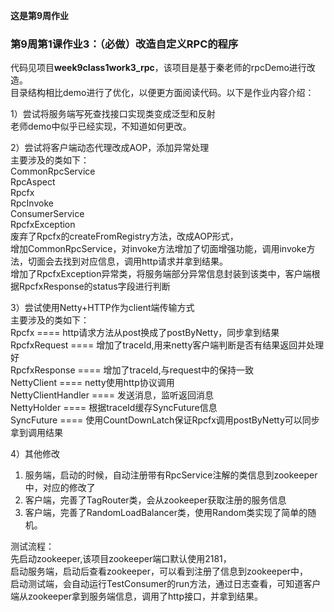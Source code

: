 **这是第9周作业**  

### 第9周第1课作业3：（必做）改造自定义RPC的程序
代码见项目**week9class1work3_rpc**，该项目是基于秦老师的rpcDemo进行改造。  
目录结构相比demo进行了优化，以便更方面阅读代码。以下是作业内容介绍：  

1）尝试将服务端写死查找接口实现类变成泛型和反射  
老师demo中似乎已经实现，不知道如何更改。

2）尝试将客户端动态代理改成AOP，添加异常处理  
主要涉及的类如下：  
CommonRpcService  
RpcAspect  
Rpcfx  
RpcInvoke  
ConsumerService  
RpcfxException  
废弃了Rpcfx的createFromRegistry方法，改成AOP形式，  
增加CommonRpcService，对invoke方法增加了切面增强功能，调用invoke方法，切面会去找到对应信息，调用http请求并拿到结果。    
增加了RpcfxException异常类，将服务端部分异常信息封装到该类中，客户端根据RpcfxResponse的status字段进行判断  

3）尝试使用Netty+HTTP作为client端传输方式  
主要涉及的类如下：  
Rpcfx ==== http请求方法从post换成了postByNetty，同步拿到结果
RpcfxRequest  ==== 增加了traceId,用来netty客户端判断是否有结果返回并处理好  
RpcfxResponse ==== 增加了traceId,与request中的保持一致  
NettyClient ==== netty使用http协议调用   
NettyClientHandler ==== 发送消息，监听返回消息  
NettyHolder ==== 根据traceId缓存SyncFuture信息  
SyncFuture ==== 使用CountDownLatch保证Rpcfx调用postByNetty可以同步拿到调用结果
  
4）其他修改  
1. 服务端，启动的时候，自动注册带有RpcService注解的类信息到zookeeper中，对应的修改了   
2. 客户端，完善了TagRouter类，会从zookeeper获取注册的服务信息  
3. 客户端，完善了RandomLoadBalancer类，使用Random类实现了简单的随机。  


测试流程：  
先启动zookeeper,该项目zookeeper端口默认使用2181，  
启动服务端，启动后查看zookeeper，可以看到注册了信息到zookeeper中，    
启动测试端，会自动运行TestConsumer的run方法，通过日志查看，可知道客户端从zookeeper拿到服务端信息，调用了http接口，并拿到结果。  